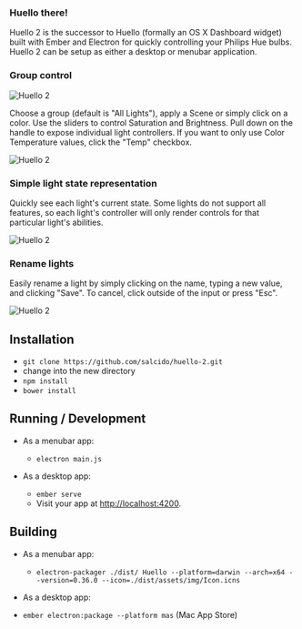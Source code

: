 ### Huello there!
Huello 2 is the successor to Huello (formally an OS X Dashboard widget) built with Ember and Electron for quickly controlling your Philips Hue bulbs. Huello 2 can be setup as either a desktop or menubar application.

### Group control
![Huello 2](http://msalcido.com/huello-2/huello-small.png)

Choose a group (default is "All Lights"), apply a Scene or simply click on a color. Use the sliders to control Saturation and Brightness. Pull down on the handle to expose individual light controllers. If you want to only use Color Temperature values, click the "Temp" checkbox.

![Huello 2](http://msalcido.com/huello-2/Huello.png)

### Simple light state representation

Quickly see each light's current state. Some lights do not support all features, so each light's controller will only render controls for that particular light's abilities. 

![Huello 2](http://msalcido.com/huello-2/off-state.png)


### Rename lights

Easily rename a light by simply clicking on the name, typing a new value, and clicking "Save". To cancel, click outside of the input or press "Esc".

![Huello 2](http://msalcido.com/huello-2/rename.png)


## Installation

* `git clone https://github.com/salcido/huello-2.git`
* change into the new directory
* `npm install`
* `bower install`

## Running / Development

* As a menubar app:
  * `electron main.js`

* As a desktop app:
  * `ember serve`
  * Visit your app at [http://localhost:4200](http://localhost:4200).


## Building
* As a menubar app:
  * `electron-packager ./dist/ Huello --platform=darwin --arch=x64 --version=0.36.0 --icon=./dist/assets/img/Icon.icns`

* As a desktop app:
 * `ember electron:package --platform mas` (Mac App Store)


